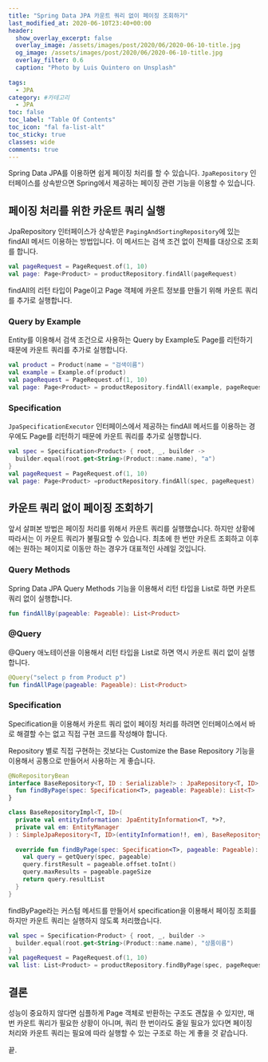 ```yaml
---
title: "Spring Data JPA 카운트 쿼리 없이 페이징 조회하기"
last_modified_at: 2020-06-10T23:40+00:00
header:
  show_overlay_excerpt: false
  overlay_image: /assets/images/post/2020/06/2020-06-10-title.jpg
  og_image: /assets/images/post/2020/06/2020-06-10-title.jpg
  overlay_filter: 0.6
  caption: "Photo by Luis Quintero on Unsplash"
  
tags:
  - JPA
category: #카테고리
  - JPA
toc: false
toc_label: "Table Of Contents"
toc_icon: "fal fa-list-alt"
toc_sticky: true
classes: wide
comments: true
---
```




Spring Data JPA를 이용하면 쉽게 페이징 처리를 할 수 있습니다. `JpaRepository` 인터페이스를 상속받으면 Spring에서 제공하는 페이징 관련 기능을 이용할 수 있습니다.

## 페이징 처리를 위한 카운트 쿼리 실행

JpaRepository 인터페이스가 상속받은 `PagingAndSortingRepository`에 있는 findAll 메서드 이용하는 방법입니다. 이 메서드는 검색 조건 없이 전체를 대상으로 조회를 합니다.
```kotlin
val pageRequest = PageRequest.of(1, 10)  
val page: Page<Product> = productRepository.findAll(pageRequest)
```

findAll의 리턴 타입이 Page<Product>이고 Page 객체에 카운트 정보를 만들기 위해 카운트 쿼리를 추가로 실행합니다.

### Query by Example
Entity를 이용해서 검색 조건으로 사용하는 Query by Example도  Page<Product>를 리턴하기 때문에 카운트 쿼리를 추가로 실행합니다.
```kotlin
val product = Product(name = "검색이름")  
val example = Example.of(product)  
val pageRequest = PageRequest.of(1, 10)  
val page: Page<Product> = productRepository.findAll(example, pageRequest)
```

### Specification
`JpaSpecificationExecutor` 인터페이스에서 제공하는 findAll  메서드를 이용하는 경우에도 Page<Product>를 리턴하기 때문에 카운트 쿼리를 추가로 실행합니다.

```kotlin
val spec = Specification<Product> { root, _, builder ->  
  builder.equal(root.get<String>(Product::name.name), "a")  
}  
val pageRequest = PageRequest.of(1, 10)  
val page: Page<Product> =productRepository.findAll(spec, pageRequest)
````

## 카운트 쿼리 없이 페이징 조회하기

앞서 살펴본 방법은 페이징 처리를 위해서 카운트 쿼리를 실행했습니다. 하지만 상황에 따라서는 이 카운트 쿼리가 불필요할 수 있습니다. 최초에 한 번만 카운트 조회하고 이후에는 원하는 페이지로 이동만 하는 경우가 대표적인 사례일 것입니다.

### Query Methods

Spring Data JPA Query Methods 기능을 이용해서 리턴 타입을 List로 하면 카운트 쿼리 없이 실행합니다.
```kotlin
fun findAllBy(pageable: Pageable): List<Product>
```

### @Query
@Query 애노테이션을 이용해서 리턴 타입을 List로 하면 역시 카운트 쿼리 없이 실행합니다.
```kotlin
@Query("select p from Product p")  
fun findAllPage(pageable: Pageable): List<Product>
```

### Specification
Specification을 이용해서 카운트 쿼리 없이 페이징 처리를 하려면 인터페이스에서 바로 해결할 수는 없고 직접 구현 코드를 작성해야 합니다. 

Repository 별로 직접 구현하는 것보다는 Customize the Base Repository 기능을 이용해서 공통으로 만들어서 사용하는 게 좋습니다.

```kotlin
@NoRepositoryBean  
interface BaseRepository<T, ID : Serializable?> : JpaRepository<T, ID>, JpaSpecificationExecutor<T> {  
  fun findByPage(spec: Specification<T>, pageable: Pageable): List<T>
}
```
```kotlin
class BaseRepositoryImpl<T, ID>(  
  private val entityInformation: JpaEntityInformation<T, *>?,  
  private val em: EntityManager  
) : SimpleJpaRepository<T, ID>(entityInformation!!, em), BaseRepository<T, ID> {  
  
  override fun findByPage(spec: Specification<T>, pageable: Pageable): List<T> {
    val query = getQuery(spec, pageable)
    query.firstResult = pageable.offset.toInt()
    query.maxResults = pageable.pageSize
    return query.resultList
  }
}
```
findByPage라는 커스텀 메서드를 만들어서 specification을 이용해서 페이징 조회를 하지만 카운트 쿼리는 실행하지 않도록 처리했습니다.


```kotlin
val spec = Specification<Product> { root, _, builder ->  
  builder.equal(root.get<String>(Product::name.name), "상품이름")  
}  
val pageRequest = PageRequest.of(1, 10)  
val list: List<Product> = productRepository.findByPage(spec, pageRequest)
```

## 결론
성능이 중요하지 않다면 심플하게 Page 객체로 반환하는 구조도 괜찮을 수 있지만, 매번 카운트 쿼리가 필요한 상황이 아니며, 쿼리 한 번이라도 줄일 필요가 있다면 페이징 처리와 카운트 쿼리는 필요에 따라 실행할 수 있는 구조로 하는 게 좋을 것 같습니다.

끝.